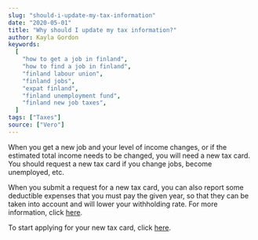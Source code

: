 ```yaml
---
slug: "should-i-update-my-tax-information"
date: "2020-05-01"
title: "Why should I update my tax information?"
author: Kayla Gordon
keywords:
  [
    "how to get a job in finland",
    "how to find a job in finland",
    "finland labour union",
    "finland jobs",
    "expat finland",
    "finland unemployment fund",
    "finland new job taxes",
  ]
tags: ["Taxes"]
source: ["Vero"]
---
```


When you get a new job and your level of income changes, or if the estimated total income needs to be changed, you will need a new tax card. You should request a new tax card if you change jobs, become unemployed, etc.

When you submit a request for a new tax card, you can also report some deductible expenses that you must pay the given year, so that they can be taken into account and will lower your withholding rate. For more information, click [here](https://www.vero.fi/en/individuals/tax-cards-and-tax-returns/tax_card/faq/when-do-i-need-a-new-tax-card/).

To start applying for your new tax card, click [here](https://www.vero.fi/en/individuals/tax-cards-and-tax-returns/tax_card/).
